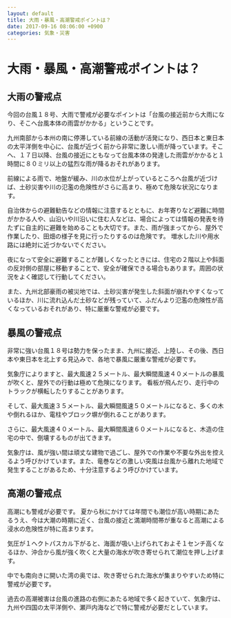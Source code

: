 ```yaml
---
layout: default
title: 大雨・暴風・高潮警戒ポイントは？
date: 2017-09-16 08:06:00 +0900
categories: 気象・災害
---
```


# 大雨・暴風・高潮警戒ポイントは？

## 大雨の警戒点

今回の台風１８号、大雨で警戒が必要なポイントは「台風の接近前から大雨になり、そこへ台風本体の雨雲がかかる」ということです。

九州南部から本州の南に停滞している前線の活動が活発になり、西日本と東日本の太平洋側を中心に、台風が近づく前から非常に激しい雨が降っています。そこへ、１７日以降、台風の接近にともなって台風本体の発達した雨雲がかかると１時間に８０ミリ以上の猛烈な雨が降るおそれがあります。

前線による雨で、地盤が緩み、川の水位が上がっているところへ台風が近づけば、土砂災害や川の氾濫の危険性がさらに高まり、極めて危険な状況になります。

自治体からの避難勧告などの情報に注意するとともに、お年寄りなど避難に時間がかかる人や、山沿いや川沿いに住む人などは、場合によっては情報の発表を待たずに自主的に避難を始めることも大切です。また、雨が強まってから、屋外で作業したり、田畑の様子を見に行ったりするのは危険です。
増水した川や用水路には絶対に近づかないでください。

夜になって安全に避難することが難しくなったときには、住宅の２階以上や斜面の反対側の部屋に移動することで、安全が確保できる場合もあります。周囲の状況をよく確認して行動してください。

また、九州北部豪雨の被災地では、土砂災害が発生した斜面が崩れやすくなっているほか、川に流れ込んだ土砂などが残っていて、ふだんより氾濫の危険性が高くなっているおそれがあり、特に厳重な警戒が必要です。

## 暴風の警戒点

非常に強い台風１８号は勢力を保ったまま、九州に接近、上陸し、その後、西日本や東日本を北上する見込みで、各地で暴風に厳重な警戒が必要です。

気象庁によりますと、最大風速２５メートル、最大瞬間風速４０メートルの暴風が吹くと、屋外での行動は極めて危険になります。
看板が飛んだり、走行中のトラックが横転したりすることがあります。

そして、最大風速３５メートル、最大瞬間風速５０メートルになると、多くの木や倒れるほか、電柱やブロック塀が倒れることがあります。

さらに、最大風速４０メートル、最大瞬間風速６０メートルになると、木造の住宅の中で、倒壊するものが出てきます。

気象庁は、風が強い間は頑丈な建物で過ごし、屋外での作業や不要な外出を控えるよう呼びかけています。また、竜巻などの激しい突風は台風から離れた地域で発生することがあるため、十分注意するよう呼びかけています。

## 高潮の警戒点

高潮にも警戒が必要です。
夏から秋にかけては年間でも潮位が高い時期にあたるうえ、今は大潮の時期に近く、台風の接近と満潮時間帯が重なると高潮による浸水の危険性が特に高まります。

気圧が１ヘクトパスカル下がると、海面が吸い上げられておよそ１センチ高くなるほか、沖合から風が強く吹くと大量の海水が吹き寄せられて潮位を押し上げます。

中でも南向きに開いた湾の奥では、吹き寄せられた海水が集まりやすいため特に警戒が必要です。

過去の高潮被害は台風の進路の右側にあたる地域で多く起きていて、気象庁は、九州や四国の太平洋側や、瀬戸内海などで特に警戒が必要だとしています。
